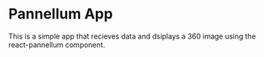# Pannellum App

This is a simple app that recieves data and dsiplays a 360 image using the react-pannellum component.
